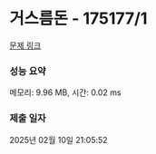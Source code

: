 # 거스름돈 - 175177/1 

[문제 링크](https://level.goorm.io/exam/175177/%EA%B1%B0%EC%8A%A4%EB%A6%84-%EB%8F%88/quiz/1) 

### 성능 요약

메모리: 9.96 MB, 시간: 0.02 ms

### 제출 일자

2025년 02월 10일 21:05:52

